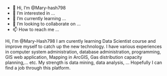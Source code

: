 - 👋 Hi, I’m @Mary-hash798
- 👀 I’m interested in ...
- 🌱 I’m currently learning ...
- 💞️ I’m looking to collaborate on ...
- 📫 How to reach me ...

<!---
Mary-hash798/Mary-hash798 is a ✨ special ✨ repository because its `README.md` (this file) appears on your GitHub profile.
You can click the Preview link to take a look at your changes.
--->
Hi, I'm @Mary-Hash798
I am curently learning Data Scientist course and improve myself to catch up the new technology.
I have various experiences in computer system administration, database administration, programming, GIS web application, Mapping in ArcGIS, Gas distribution capacity planning,... etc. My strength is data mining, data analysis, ...
Hopefully I can find a job through this platform. 
